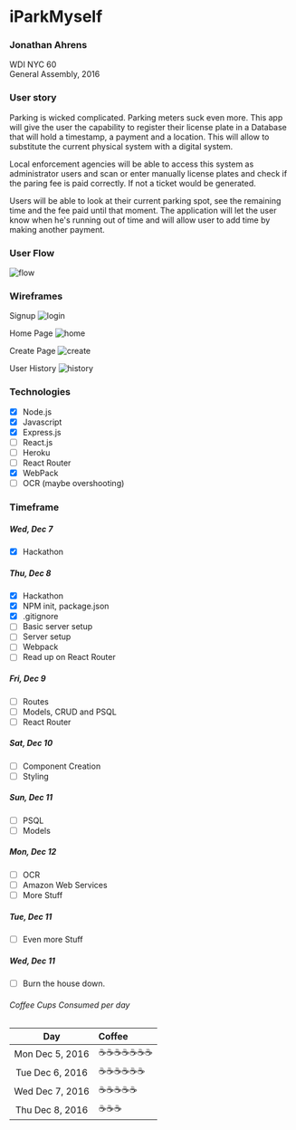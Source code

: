 # iParkMyself
### Jonathan Ahrens  
WDI NYC 60  
General Assembly, 2016  

### User story
Parking is wicked complicated. Parking meters suck even more. This app will give the user the capability to register their license plate in a Database that will hold a timestamp, a payment and a location. This will allow to substitute the current physical system with a digital system.

Local enforcement agencies will be able to access this system as administrator users and scan or enter manually license plates and check if the paring fee is paid correctly. If not a ticket would be generated.

Users will be able to look at their current parking spot, see the remaining time and the fee paid until that moment. The application will let the user know when he's running out of time and will allow user to add time by making another payment.

### User Flow
![flow](./images/readme/userFlow.jpg)

### Wireframes
Signup
![login](./images/readme/login.jpg)

Home Page
![home](./images/readme/home.jpg)

Create Page
![create](./images/readme/create.jpg)

User History
![history](./images/readme/History.jpg)




### Technologies
- [x] Node.js
- [x] Javascript
- [x] Express.js
- [ ] React.js
- [ ] Heroku
- [ ] React Router
- [x] WebPack
- [ ] OCR (maybe overshooting)

### Timeframe
##### Wed, Dec 7
- [x] Hackathon

##### Thu, Dec 8
- [x] Hackathon
- [x] NPM init, package.json
- [x] .gitignore
- [ ] Basic server setup
- [ ] Server setup
- [ ] Webpack
- [ ] Read up on React Router

##### Fri, Dec 9
- [ ] Routes
- [ ] Models, CRUD and PSQL
- [ ] React Router

##### Sat, Dec 10
- [ ] Component Creation
- [ ] Styling

##### Sun, Dec 11
- [ ] PSQL
- [ ] Models

##### Mon, Dec 12
- [ ] OCR
- [ ] Amazon Web Services
- [ ] More Stuff

##### Tue, Dec 11
- [ ] Even more Stuff

##### Wed, Dec 11
- [ ] Burn the house down.



###### Coffee Cups Consumed per day
Day | Coffee
:---: | :---
Mon Dec 5, 2016 | ☕☕☕☕☕☕☕
Tue Dec 6, 2016 | ☕☕☕☕☕☕
Wed Dec 7, 2016 | ☕☕☕☕☕
Thu Dec 8, 2016 | ☕☕☕
